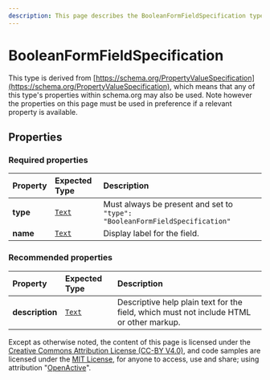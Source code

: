 ```yaml
---
description: This page describes the BooleanFormFieldSpecification type.
---
```


# BooleanFormFieldSpecification

This type is derived from [https://schema.org/PropertyValueSpecification](https://schema.org/PropertyValueSpecification), which means that any of this type's properties within schema.org may also be used. Note however the properties on this page must be used in preference if a relevant property is available.

## **Properties**

### **Required properties**

| Property | Expected Type | Description |
| :--- | :--- | :--- |
| **type** |  [`Text`](https://schema.org/Text) |  Must always be present and set to `"type": "BooleanFormFieldSpecification"` |
| **name** |  [`Text`](https://schema.org/Text) | Display label for the field. |

### **Recommended properties**

| Property | Expected Type | Description |
| :--- | :--- | :--- |
| **description** |  [`Text`](https://schema.org/Text) | Descriptive help plain text for the field, which must not include HTML or other markup. |

Except as otherwise noted, the content of this page is licensed under the [Creative Commons Attribution License \(CC-BY V4.0\)](https://creativecommons.org/licenses/by/4.0/), and code samples are licensed under the [MIT License](https://opensource.org/licenses/MIT), for anyone to access, use and share; using attribution "[OpenActive](https://www.openactive.io/)".

